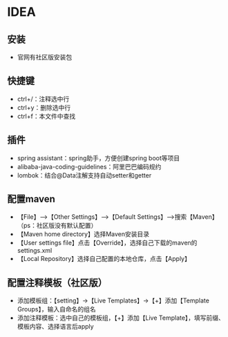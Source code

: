 # IDEA

## 安装

- 官网有社区版安装包

## 快捷键

- ctrl+/：注释选中行
- ctrl+y：删除选中行
- ctrl+f：本文件中查找

## 插件

- spring assistant：spring助手，方便创建spring boot等项目
- alibaba-java-coding-guidelines：阿里巴巴编码规约
- lombok：结合@Data注解支持自动setter和getter

## 配置maven

- 【File】-->【Other Settings】-->【Default Settings】-->搜索【Maven】（ps：社区版没有默认配置）
- 【Maven home directory】选择Maven安装目录
- 【User settings file】点击【Override】，选择自己下载的maven的settings.xml
- 【Local Repository】选择自己配置的本地仓库，点击【Apply】

## 配置注释模板（社区版）

- 添加模板组：【setting】->【Live Templates】->【+】添加【Template Groups】，输入自命名的组名
- 添加注释模板：选中自己的模板组，【+】添加【Live Template】，填写前缀、模板内容、选择语言后apply
